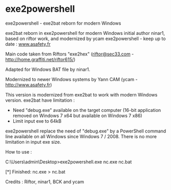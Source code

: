 # exe2powershell
exe2powershell - exe2bat reborn for modern Windows

exe2bat reborn in exe2powershell for modern Windows
initial author ninar1, based on riftor work, and modernized by ycam
exe2powershell - keep up to date : www.asafety.fr
         
Main code taken from Riftors "exe2hex" (riftor@sec33.com - http://home.graffiti.net/riftor615/)

Adapted for Windows BAT file by ninar1.

Modernized to newer Windows systems by Yann CAM (ycam - http://www.asafety.fr)

This version is modernized from exe2bat to work with modern Windows version.
exe2bat have limitation :
- Need "debug.exe" available on the target computer (16-bit application removed on Windows 7 x64 but available on Windows 7 x86)
- Limit input exe to 64kB

exe2powershell replace the need of "debug.exe" by a PowerShell command line available on all Windows since Windows 7 / 2008.
There is no more limitation in input exe size.

How to use :

C:\Users\admin\Desktop>exe2powershell.exe nc.exe nc.bat

[*] Finished: nc.exe > nc.bat

Credits : Riftor, ninar1, BCK and ycam
